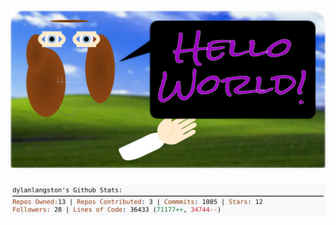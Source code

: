 <!-- 
Version 2.0.253
Built Sun Sep 14 2025 05:04:23 GMT+0000 (Coordinated Universal Time)
-->

<h1 align="center">
  <a href="https://github.com/dylanlangston/dylanlangston/tree/master/src" title="Click to View Source">
    <picture width="100%" alt="Dylan">
      <source media="(prefers-color-scheme: dark)" srcset="dylan-dark.svg?version=2.0.253">
      <img src="dylan-light.svg?version=2.0.253" alt="Dylan">
    </picture>
  </a>
</h1>

<div align="center">
  <picture width="100%" alt="Profile Info and Stats">
    <source media="(prefers-color-scheme: dark)" srcset="stats-dark.svg?version=2.0.253">
    <img src="stats-light.svg?version=2.0.253" alt="Profile Info and Stats">
  </picture>
</div>
